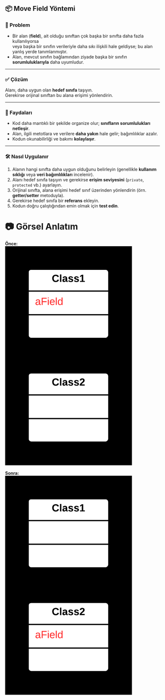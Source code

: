 ## 📦 Move Field Yöntemi

### 🐞 Problem

- Bir alan (**field**), ait olduğu sınıftan çok başka bir sınıfta daha fazla kullanılıyorsa  
  veya başka bir sınıfın verileriyle daha sıkı ilişkili hale geldiyse; bu alan yanlış yerde tanımlanmıştır.
- Alan, mevcut sınıfın bağlamından ziyade başka bir sınıfın **sorumluluklarıyla** daha uyumludur.

---

### ✅ Çözüm

Alanı, daha uygun olan **hedef sınıfa** taşıyın.  
Gerekirse orijinal sınıftan bu alana erişimi yönlendirin.

---

### 🌱 Faydaları

- Kod daha mantıklı bir şekilde organize olur; **sınıfların sorumlulukları netleşir**.
- Alan, ilgili metotlara ve verilere **daha yakın** hale gelir; bağımlılıklar azalır.
- Kodun okunabilirliği ve bakımı **kolaylaşır**.

---

### 🛠️ Nasıl Uygulanır

1. Alanın hangi sınıfta daha uygun olduğunu belirleyin (genellikle **kullanım sıklığı** veya **veri bağımlılıkları** incelenir).
2. Alanı hedef sınıfa taşıyın ve gerekirse **erişim seviyesini** (`private`, `protected` vb.) ayarlayın.
3. Orijinal sınıfta, alana erişimi hedef sınıf üzerinden yönlendirin (örn. **getter/setter** metoduyla).
4. Gerekirse hedef sınıfa bir **referans** ekleyin.
5. Kodun doğru çalıştığından emin olmak için **test edin**.


# 📷 Görsel Anlatım

**Önce:**  
![Önceki hali](before.png)

**Sonra:**  
![Sonraki hali](after.png)